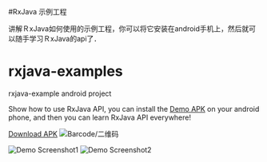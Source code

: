 #RxJava 示例工程

讲解ＲxJava如何使用的示例工程，你可以将它安装在android手机上，然后就可以随手学习ＲxJava的api了．


# rxjava-examples
rxjava-example android project

Show how to use RxJava API, you can install the [Demo APK]() on your android phone, and then you
can learn RxJava API everywhere!

[Download APK](https://raw.githubusercontent.com/wiki/leeowenowen/rxjava-examples/apk/app-debug.apk)
![Barcode/二维码](https://raw.githubusercontent.com/wiki/leeowenowen/rxjava-examples/res/barcode.png)

![Demo Screenshot1](https://raw.githubusercontent.com/wiki/leeowenowen/rxjava-examples/res/rxjava-1.png)
![Demo Screenshot2](https://raw.githubusercontent.com/wiki/leeowenowen/rxjava-examples/res/rxjava-2.png)
